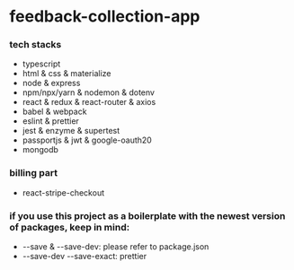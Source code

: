# feedback-collection-app

### tech stacks

- typescript
- html & css & materialize
- node & express
- npm/npx/yarn & nodemon & dotenv
- react & redux & react-router & axios
- babel & webpack
- eslint & prettier
- jest & enzyme & supertest
- passportjs & jwt & google-oauth20
- mongodb

### billing part

- react-stripe-checkout

### if you use this project as a boilerplate with the newest version of packages, keep in mind:

- --save & --save-dev: please refer to package.json
- --save-dev --save-exact: prettier
